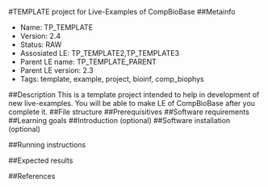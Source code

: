 #TEMPLATE project for Live-Examples of CompBioBase
##Metainfo
* Name: TP_TEMPLATE
* Version: 2.4
* Status: RAW
* Assosiated LE: TP_TEMPLATE2,TP_TEMPLATE3
* Parent LE name: TP_TEMPLATE_PARENT
* Parent LE version: 2.3
* Tags: template, example, project, bioinf, comp_biophys

##Description
This is a template project intended to help in development of new live-examples. You will be able to make LE of CompBioBase after you complete it.
##File structure
##Prerequisitives
##Software requirements
##Learning goals
##Introduction (optional)
##Software installation (optional)

##Running instructions

##Expected results


##References

